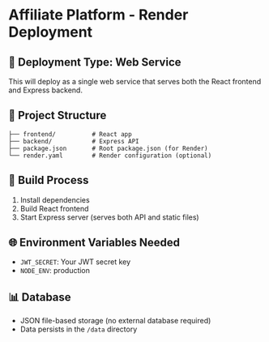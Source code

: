 # Affiliate Platform - Render Deployment

## 🚀 Deployment Type: Web Service

This will deploy as a single web service that serves both the React frontend and Express backend.

## 📁 Project Structure
```
├── frontend/          # React app
├── backend/           # Express API
├── package.json       # Root package.json (for Render)
└── render.yaml        # Render configuration (optional)
```

## 🔧 Build Process
1. Install dependencies
2. Build React frontend 
3. Start Express server (serves both API and static files)

## 🌐 Environment Variables Needed
- `JWT_SECRET`: Your JWT secret key
- `NODE_ENV`: production

## 📊 Database
- JSON file-based storage (no external database required)
- Data persists in the `/data` directory
